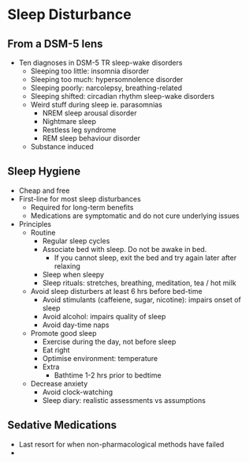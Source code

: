 # Sleep Disturbance

## From a DSM-5 lens

- Ten diagnoses in DSM-5 TR sleep-wake disorders
  - Sleeping too little: insomnia disorder
  - Sleeping too much: hypersomnolence disorder
  - Sleeping poorly: narcolepsy, breathing-related
  - Sleeping shifted: circadian rhythm sleep-wake disorders
  - Weird stuff during sleep ie. parasomnias
    - NREM sleep arousal disorder
    - Nightmare sleep
    - Restless leg syndrome
    - REM sleep behaviour disorder
  - Substance induced


## Sleep Hygiene

- Cheap and free
- First-line for most sleep disturbances
  - Required for long-term benefits
  - Medications are symptomatic and do not cure underlying issues
- Principles
  - Routine
    - Regular sleep cycles
    - Associate bed with sleep. Do not be awake in bed.
      - If you cannot sleep, exit the bed and try again later after relaxing
    - Sleep when sleepy
    - Sleep rituals: stretches, breathing, meditation, tea / hot milk
  - Avoid sleep disturbers at least 6 hrs before bed-time
    - Avoid stimulants (caffeiene, sugar, nicotine): impairs onset of sleep
    - Avoid alcohol: impairs quality of sleep
    - Avoid day-time naps
  - Promote good sleep
    - Exercise during the day, not before sleep
    - Eat right
    - Optimise environment: temperature
    - Extra
      - Bathtime 1-2 hrs prior to bedtime
  - Decrease anxiety
    - Avoid clock-watching
    - Sleep diary: realistic assessments vs assumptions

## Sedative Medications

- Last resort for when non-pharmacological methods have failed
- 